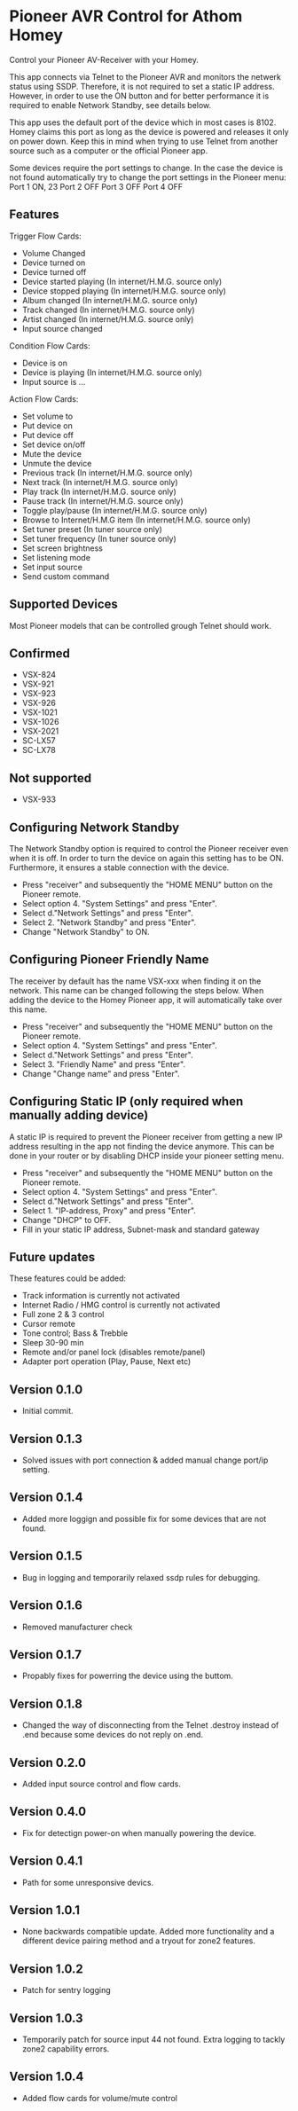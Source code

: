 # Pioneer AVR Control for Athom Homey

Control your Pioneer AV-Receiver with your Homey.

This app connects via Telnet to the Pioneer AVR and monitors the netwerk status using SSDP. Therefore, it is not required to set a static IP address. However, in order to use the ON button and for better performance it is required to enable Network Standby, see details below.

This app uses the default port of the device which in most cases is 8102. Homey claims this port as long as the device is powered and releases it only on power down. Keep this in mind when trying to use Telnet from another source such as a computer or the official Pioneer app.

Some devices require the port settings to change. In the case the device is not found automatically try to change the port settings in the Pioneer menu:
Port 1 ON, 23
Port 2 OFF
Port 3 OFF
Port 4 OFF

## Features
Trigger Flow Cards:
* Volume Changed
* Device turned on
* Device turned off
* Device started playing (In internet/H.M.G. source only)
* Device stopped playing (In internet/H.M.G. source only)
* Album changed (In internet/H.M.G. source only)
* Track changed (In internet/H.M.G. source only)
* Artist changed (In internet/H.M.G. source only)
* Input source changed

Condition Flow Cards:
* Device is on
* Device is playing (In internet/H.M.G. source only)
* Input source is ...

Action Flow Cards:
* Set volume to
* Put device on
* Put device off
* Set device on/off
* Mute the device
* Unmute the device
* Previous track (In internet/H.M.G. source only)
* Next track (In internet/H.M.G. source only)
* Play track (In internet/H.M.G. source only)
* Pause track (In internet/H.M.G. source only)
* Toggle play/pause (In internet/H.M.G. source only)
* Browse to Internet/H.M.G item (In internet/H.M.G. source only)
* Set tuner preset (In tuner source only)
* Set tuner frequency (In tuner source only)
* Set screen brightness
* Set listening mode
* Set input source
* Send custom command

## Supported Devices
Most Pioneer models that can be controlled grough Telnet should work.
## Confirmed
* VSX-824
* VSX-921
* VSX-923
* VSX-926
* VSX-1021
* VSX-1026
* VSX-2021
* SC-LX57
* SC-LX78

## Not supported
* VSX-933

## Configuring Network Standby
The Network Standby option is required to control the Pioneer receiver even when it is off. In order to turn the device on again this setting has to be ON. Furthermore, it ensures a stable connection with the device.

* Press "receiver" and subsequently the "HOME MENU" button on the Pioneer remote.
* Select option 4. "System Settings" and press "Enter".
* Select d."Network Settings" and press "Enter".
* Select 2. "Network Standby" and press "Enter".
* Change "Network Standby" to ON.

## Configuring Pioneer Friendly Name
The receiver by default has the name VSX-xxx when finding it on the network. This name can be changed following the steps below. When adding the device to the Homey Pioneer app, it will automatically take over this name. 

* Press "receiver" and subsequently the "HOME MENU" button on the Pioneer remote.
* Select option 4. "System Settings" and press "Enter".
* Select d."Network Settings" and press "Enter".
* Select 3. "Friendly Name" and press "Enter".
* Change "Change name" and press "Enter".

## Configuring Static IP (only required when manually adding device)
A static IP is required to prevent the Pioneer receiver from getting a new IP address resulting in the app not finding the device anymore. This can be done in your router or by disabling DHCP inside your pioneer setting menu.

* Press "receiver" and subsequently the "HOME MENU" button on the Pioneer remote.
* Select option 4. "System Settings" and press "Enter".
* Select d."Network Settings" and press "Enter".
* Select 1. "IP-address, Proxy" and press "Enter".
* Change "DHCP" to OFF.
* Fill in your static IP address, Subnet-mask and standard gateway

## Future updates
These features could be added:

* Track information is currently not activated
* Internet Radio / HMG control is currently not activated
* Full zone 2 & 3 control
* Cursor remote
* Tone control; Bass & Trebble
* Sleep 30-90 min
* Remote and/or panel lock (disables remote/panel)
* Adapter port operation (Play, Pause, Next etc)

## Version 0.1.0
* Initial commit.

## Version 0.1.3
* Solved issues with port connection & added manual change port/ip setting.

## Version 0.1.4
* Added more loggign and possible fix for some devices that are not found.

## Version 0.1.5
* Bug in logging and temporarily relaxed ssdp rules for debugging.

## Version 0.1.6
* Removed manufacturer check

## Version 0.1.7
* Propably fixes for powerring the device using the buttom.

## Version 0.1.8
* Changed the way of disconnecting from the Telnet .destroy instead of .end because some devices do not reply on .end.

## Version 0.2.0
* Added input source control and flow cards.

## Version 0.4.0
* Fix for detectign power-on when manually powering the device.

## Version 0.4.1
* Path for some unresponsive devics.

## Version 1.0.1
* None backwards compatible update. Added more functionality and a different device pairing method and a tryout for zone2 features.

## Version 1.0.2
* Patch for sentry logging

## Version 1.0.3
* Temporarily patch for source input 44 not found. Extra logging to tackly zone2 capability errors.

## Version 1.0.4
* Added flow cards for volume/mute control


